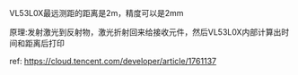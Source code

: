 VL53L0X最远测距的距离是2m，精度可以是2mm

原理:发射激光到反射物，激光折射回来给接收元件，然后VL53L0X内部计算出时间和距离后打印

ref: https://cloud.tencent.com/developer/article/1761137
